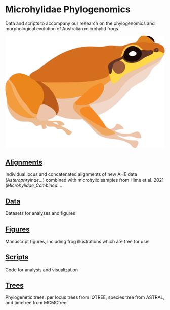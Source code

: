 # Microhylidae Phylogenomics

Data and scripts to accompany our research on the phylogenomics and morphological evolution of Australian microhylid frogs.  

![FrogImage](Figures/Frog_Illustrations/Cophixalus_zweifeli.png)

## [Alignments](https://github.com/IanGBrennan/Microhylidae/tree/main/Alignments)  
Individual locus and concatenated alignments of new AHE data (*Asterophryinae...*) combined with microhylid samples from Hime et al. 2021 (*Microhylidae_Combined...*.  

## [Data](https://github.com/IanGBrennan/Microhylidae/tree/main/Data)
Datasets for analyses and figures

## [Figures](https://github.com/IanGBrennan/Microhylidae/tree/main/Figures)
Manuscript figures, including frog illustrations which are free for use!

## [Scripts](https://github.com/IanGBrennan/Microhylidae/tree/main/Scripts)
Code for analysis and visualization

## [Trees](https://github.com/IanGBrennan/Microhylidae/tree/main/Trees)
Phylogenetic trees: per locus trees from IQTREE, species tree from ASTRAL, and timetree from MCMCtree
 
